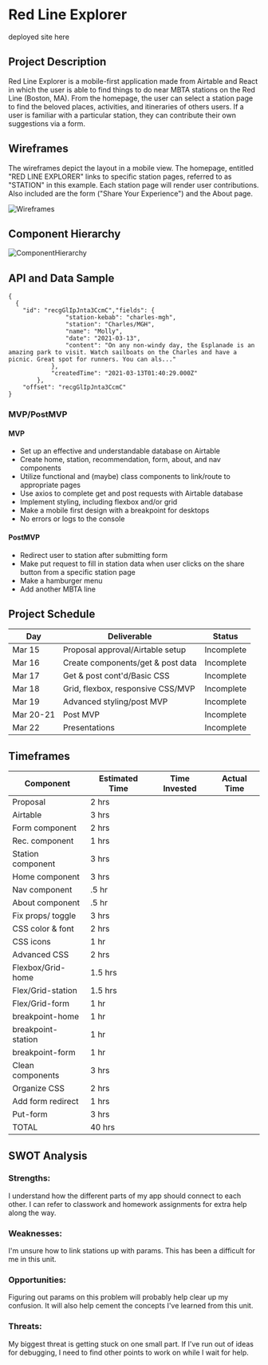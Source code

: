 # Red Line Explorer

deployed site here

## Project Description

Red Line Explorer is a mobile-first application made from Airtable and React in which the user is able to find things to do near MBTA stations on the Red Line (Boston, MA). From the homepage, the user can select a station page to find the beloved places, activities, and itineraries of others users. If a user is familiar with a particular station, they can contribute their own suggestions via a form.

## Wireframes

The wireframes depict the layout in a mobile view. The homepage, entitled "RED LINE EXPLORER" links to specific station pages, referred to as "STATION" in this example. Each station page will render user contributions. Also included are the form ("Share Your Experience") and the About page.

![Wireframes](https://i.imgur.com/NMWg5lG.jpg)

## Component Hierarchy
![ComponentHierarchy](https://i.imgur.com/ja3lvlg.jpeg)

## API and Data Sample

```        
{
  {            
    "id": "recgGlIpJnta3CcmC","fields": {
                "station-kebab": "charles-mgh",
                "station": "Charles/MGH",
                "name": "Molly",
                "date": "2021-03-13",
                "content": "On any non-windy day, the Esplanade is an amazing park to visit. Watch sailboats on the Charles and have a picnic. Great spot for runners. You can als..."
            },
            "createdTime": "2021-03-13T01:40:29.000Z"
        },
    "offset": "recgGlIpJnta3CcmC"
}
```

### MVP/PostMVP

#### MVP
- Set up an effective and understandable database on Airtable
- Create home, station, recommendation, form, about, and nav components
- Utilize functional and (maybe) class components to link/route to appropriate pages
- Use axios to complete get and post requests with Airtable database
- Implement styling, including flexbox and/or grid
- Make a mobile first design with a breakpoint for desktops
- No errors or logs to the console

#### PostMVP
- Redirect user to station after submitting form
- Make put request to fill in station data when user clicks on the share button from a specific station page
- Make a hamburger menu
- Add another MBTA line

## Project Schedule

| Day       | Deliverable                       | Status     |
| --------- | --------------------------------- | ---------- |
| Mar 15    | Proposal approval/Airtable setup  | Incomplete |
| Mar 16    | Create components/get & post data | Incomplete |
| Mar 17    | Get & post cont'd/Basic CSS       | Incomplete |
| Mar 18    | Grid, flexbox, responsive CSS/MVP | Incomplete |
| Mar 19    | Advanced styling/post MVP         | Incomplete |
| Mar 20-21 | Post MVP                          | Incomplete |
| Mar 22    | Presentations                     | Incomplete |

## Timeframes

| Component         | Estimated Time | Time Invested | Actual Time |
| ----------------- | -------------- | ------------- | ----------- |
| Proposal          | 2 hrs          |               |             |
| Airtable          | 3 hrs          |               |             |
| Form component    | 2 hrs          |               |             |
| Rec. component    | 1 hrs          |               |             |
| Station component | 3 hrs          |               |             |
| Home component    | 3 hrs          |               |             |
| Nav component     | .5 hr          |               |             |
| About component   | .5 hr          |               |             |
| Fix props/ toggle | 3 hrs          |               |             |
| CSS color & font  | 2 hrs          |               |             |
| CSS icons         | 1 hr           |               |             |
| Advanced CSS       | 2 hrs          |               |             |
| Flexbox/Grid-home | 1.5 hrs        |               |             |
| Flex/Grid-station | 1.5 hrs        |               |             |
| Flex/Grid-form    | 1 hr           |               |             |
| breakpoint-home   | 1 hr           |               |             |
| breakpoint-station| 1 hr           |               |             |
| breakpoint-form   | 1 hr           |               |             |
| Clean components  | 3 hrs          |               |             |
| Organize CSS      | 2 hrs          |               |             |
| Add form redirect | 1 hrs          |               |             |
| Put-form          | 3 hrs          |               |             |
| TOTAL             | 40 hrs         |               |             |


## SWOT Analysis

### Strengths:
I understand how the different parts of my app should connect to each other. I can refer to classwork and homework assignments for extra help along the way.

### Weaknesses:
I'm unsure how to link stations up with params. This has been a difficult for me in this unit.

### Opportunities:
Figuring out params on this problem will probably help clear up my confusion. It will also help cement the concepts I've learned from this unit.

### Threats:
My biggest threat is getting stuck on one small part. If I've run out of ideas for debugging, I need to find other points to work on while I wait for help. 